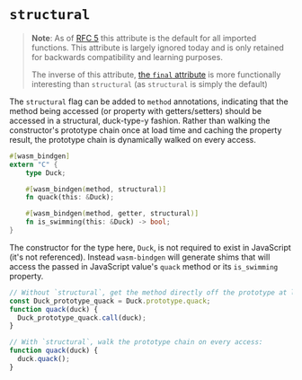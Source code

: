 # `structural`

> **Note**: As of [RFC 5] this attribute is the default for all imported
> functions. This attribute is largely ignored today and is only retained for
> backwards compatibility and learning purposes.
>
> The inverse of this attribute, [the `final`
> attribute](final.html) is more functionally interesting than
> `structural` (as `structural` is simply the default)

[RFC 5]: https://rustwasm.github.io/rfcs/005-structural-and-deref.html

The `structural` flag can be added to `method` annotations, indicating that the
method being accessed (or property with getters/setters) should be accessed in a
structural, duck-type-y fashion. Rather than walking the constructor's prototype
chain once at load time and caching the property result, the prototype chain is
dynamically walked on every access.

```rust
#[wasm_bindgen]
extern "C" {
    type Duck;

    #[wasm_bindgen(method, structural)]
    fn quack(this: &Duck);

    #[wasm_bindgen(method, getter, structural)]
    fn is_swimming(this: &Duck) -> bool;
}
```

The constructor for the type here, `Duck`, is not required to exist in
JavaScript (it's not referenced).  Instead `wasm-bindgen` will generate shims
that will access the passed in JavaScript value's `quack` method or its
`is_swimming` property.

```js
// Without `structural`, get the method directly off the prototype at load time:
const Duck_prototype_quack = Duck.prototype.quack;
function quack(duck) {
  Duck_prototype_quack.call(duck);
}

// With `structural`, walk the prototype chain on every access:
function quack(duck) {
  duck.quack();
}
```
